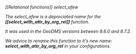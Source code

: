 *[[Relational functions]] select_afew*

_The select_afew is a depreciated name for the **[[select_with_attr_by_org_rel]]** function._ 

_It was used in the GeoDMS versions between 8.6.0 and 8.7.2._

_We advice to rename this function to it's new name: **select_with_attr_by_org_rel** in your configurations._